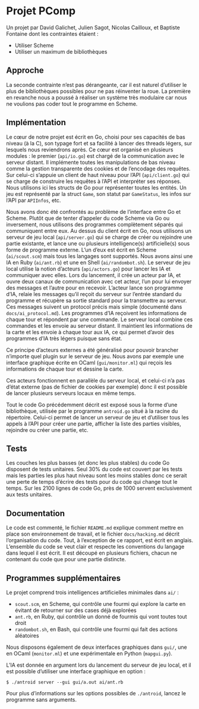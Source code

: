 # Projet PComp

Un projet par David Galichet, Julien Sagot, Nicolas Cailloux, et Baptiste
Fontaine dont les contraintes étaient :

* Utiliser Scheme
* Utiliser un maximum de bibliothèques

## Approche

La seconde contrainte n’est pas dérangeante, car il est naturel d’utiliser le
plus de bibliothèques possibles pour ne pas réinventer la roue. La première en
revanche nous a poussé à réaliser un système très modulaire car nous ne
voulions pas coder tout le programme en Scheme.

## Implémentation

Le cœur de notre projet est écrit en Go, choisi pour ses capacités de bas
niveau (à la C), son typage fort et sa facilité à lancer des threads légers,
sur lesquels nous reviendrons après. Ce cœur est organisé en plusieurs modules
: le premier (`api/io.go`) est chargé de la communication avec le serveur
distant. Il implémente toutes les manipulations de bas niveau comme la gestion
transparente des cookies et de l’encodage des requêtes. Sur celui-ci s’appuie
un client de haut niveau pour l’API (`api/client.go`) qui se charge de
construire les requêtes à l’API et interpréter ses réponses. Nous utilisons ici
les structs de Go pour représenter toutes les entités. Un jeu est représenté
par la struct `Game`, son statut par `GameStatus`, les infos sur l’API par
`APIInfos`, etc.

Nous avons donc été confrontés au problème de l’interface entre Go et Scheme.
Plutôt que de tenter d’appeler du code Scheme via Go ou inversement, nous
utilisons des programmes complètement séparés qui communiquent entre eux. Au
dessus du client écrit en Go, nous utilisons un serveur de jeu local
(`api/server.go`) qui se charge de créer ou rejoindre une partie existante, et
lance une ou plusieurs intelligence(s) artificielle(s) sous forme de programme
externe. L’un d’eux est écrit en Scheme (`ai/scout.scm`) mais tous les langages
sont supportés. Nous avons ainsi une IA en Ruby (`ai/ant.rb`) et une en Shell
(`ai/randombot.sh`). Le serveur de jeu local utilise la notion d’acteurs
(`api/actors.go`) pour lancer les IA et communiquer avec elles. Lors du
lancement, il crée un acteur par IA, et ouvre deux canaux de communication avec
cet acteur, l’un pour lui envoyer des messages et l’autre pour en recevoir.
L’acteur lance son programme d’IA, relaie les messages qu’il reçoit du serveur
sur l’entrée standard du programme et récupère sa sortie standard pour la
transmettre au serveur. Ces messages suivent un protocol précis mais simple
(documenté dans `docs/ai_protocol.md`). Les programmes d’IA reçoivent les
informations de chaque tour et répondent par une commande. Le serveur local
combine ces commandes et les envoie au serveur distant. Il maintient les
informations de la carte et les envoie à chaque tour aux IA, ce qui permet
d’avoir des programmes d’IA très légers puisque sans état.

Ce principe d’acteurs externes a été généralisé pour pouvoir brancher n’importe
quel plugin sur le serveur de jeu. Nous avons par exemple une interface
graphique écrite en OCaml (`gui/monitor.ml`) qui reçois les informations de
chaque tour et dessine la carte.

Ces acteurs fonctionnent en parallèle du serveur local, et celui-ci n’a pas
d’état externe (pas de fichier de cookies par exemple) donc il est possible de
lancer plusieurs serveurs locaux en même temps.

Tout le code Go précédemment décrit est exposé sous la forme d’une
bibliothèque, utilisée par le programme `antroid.go` situé à la racine du
répertoire. Celui-ci permet de lancer un serveur de jeu et d’utiliser tous les
appels à l’API pour créer une partie, afficher la liste des parties visibles,
rejoindre ou créer une partie, etc.

## Tests

Les couches les plus basses (et donc les plus stables) du code Go disposent de
tests unitaires. Seul 30% du code est couvert par les tests mais les parties
les plus haut niveau sont les moins stables donc ce serait une perte de temps
d’écrire des tests pour du code qui change tout le temps. Sur les 2100 lignes
de code Go, près de 1000 servent exclusivement aux tests unitaires.

## Documentation

Le code est commenté, le fichier `README.md` explique comment mettre en place
son environnement de travail, et le fichier `docs/hacking.md` décrit
l’organisation du code. Tout, à l’exception de ce rapport, est écrit en
anglais. L’ensemble du code se veut clair et respecte les conventions du
langage dans lequel il est écrit. Il est découpé en plusieurs fichiers, chacun
ne contenant du code que pour une partie distincte.

## Programmes supplémentaires

Le projet comprend trois intelligences artificielles minimales dans `ai/` :

- `scout.scm`, en Scheme, qui contrôle une fourmi qui explore la carte en
  évitant de retourner sur des cases déjà explorées
- `ant.rb`, en Ruby, qui contrôle un donné de fourmis qui vont toutes tout
  droit
- `randombot.sh`, en Bash, qui contrôle une fourmi qui fait des actions
  aléatoires

Nous disposons également de deux interfaces graphiques dans `gui/`, une en
OCaml (`monitor.ml`) et une expérimentale en Python (`mapgui.py`).

L’IA est donnée en argument lors du lancement du serveur de jeu local, et il
est possible d’utiliser une interface graphique en option :

    $ ./antroid server --gui gui/a.out ai/ant.rb

Pour plus d’informations sur les options possibles de `./antroid`, lancez le
programme sans arguments.
